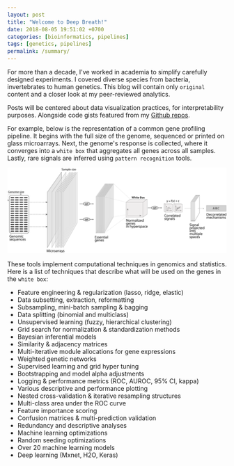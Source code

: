 ```yaml
---
layout: post
title: "Welcome to Deep Breath!"
date: 2018-08-05 19:51:02 +0700
categories: [bioinformatics, pipelines]
tags: [genetics, pipelines]
permalink: /summary/
---
```


For more than a decade, I've worked in academia to simplify carefully designed experiments.
I covered diverse species from bacteria, invertebrates to human genetics.
This blog will contain only `original` content and a closer look at my peer-reviewed analytics.

Posts will be centered about data visualization practices, for interpretability purposes.
Alongside code gists featured from my [Github repos][github-repos].

For example, below is the representation of a common gene profiling pipeline.
It begins with the full size of the genome, sequenced or printed on glass microarrays.
Next, the genome's response is collected, where it converges into a `white box` that aggregates all genes across all samples.
Lastly, rare signals are inferred using `pattern recognition` tools.


![Dimension reduction summary](/assets/2018/scaling.png)


These tools implement computational techniques in genomics and statistics.
Here is a list of techniques that describe what will be used on the genes in the `white box`:
   - Feature engineering & regularization (lasso, ridge, elastic)
   - Data subsetting, extraction, reformatting
   - Subsampling, mini-batch sampling & bagging
   - Data splitting (binomial and multiclass)
   - Unsupervised learning (fuzzy, hierarchical clustering)
   - Grid search for normalization & standardization methods
   - Bayesian inferential models
   - Similarity & adjacency matrices
   - Multi-iterative module allocations for gene expressions
   - Weighted genetic networks
   - Supervised learning and grid hyper tuning
   - Bootstrapping and model alpha adjustments
   - Logging & performance metrics (ROC, AUROC, 95% CI, kappa)
   - Various descriptive and performance plotting
   - Nested cross-validation & iterative resampling structures
   - Multi-class area under the ROC curve
   - Feature importance scoring
   - Confusion matrices & multi-prediction validation
   - Redundancy and descriptive analyses
   - Machine learning optimizations
   - Random seeding optimizations
   - Over 20 machine learning models
   - Deep learning (Mxnet, H2O, Keras)


[github-repos]:https://github.com/neocruiser
